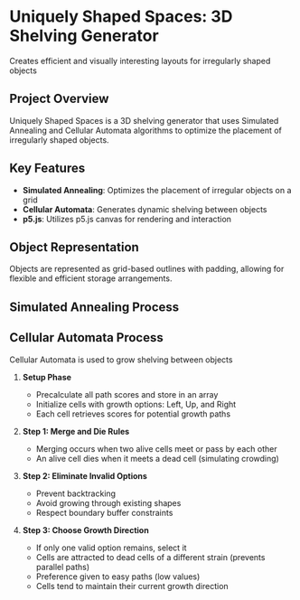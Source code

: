 # Uniquely Shaped Spaces: 3D Shelving Generator

Creates efficient and visually interesting layouts for irregularly shaped objects

## Project Overview

Uniquely Shaped Spaces is a 3D shelving generator that uses Simulated Annealing and Cellular Automata algorithms to optimize the placement of irregularly shaped objects.

## Key Features

- **Simulated Annealing**: Optimizes the placement of irregular objects on a grid
- **Cellular Automata**: Generates dynamic shelving between objects
- **p5.js**: Utilizes p5.js canvas for rendering and interaction

## Object Representation

Objects are represented as grid-based outlines with padding, allowing for flexible and efficient storage arrangements.

## Simulated Annealing Process

## Cellular Automata Process

Cellular Automata is used to grow shelving between objects

1. **Setup Phase**
   - Precalculate all path scores and store in an array
   - Initialize cells with growth options: Left, Up, and Right
   - Each cell retrieves scores for potential growth paths

2. **Step 1: Merge and Die Rules**
   - Merging occurs when two alive cells meet or pass by each other
   - An alive cell dies when it meets a dead cell (simulating crowding)

3. **Step 2: Eliminate Invalid Options**
   - Prevent backtracking
   - Avoid growing through existing shapes
   - Respect boundary buffer constraints

4. **Step 3: Choose Growth Direction**
   - If only one valid option remains, select it
   - Cells are attracted to dead cells of a different strain (prevents parallel paths)
   - Preference given to easy paths (low values)
   - Cells tend to maintain their current growth direction

